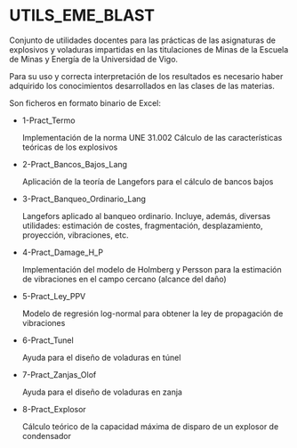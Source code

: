 # UTILS_EME_BLAST
Conjunto de utilidades docentes para las prácticas de las asignaturas de explosivos y voladuras impartidas en las titulaciones de Minas de la Escuela de Minas y Energía de la Universidad de Vigo.

Para su uso y correcta interpretación de los resultados es necesario haber adquirido los conocimientos desarrollados en las clases de las materias.

Son ficheros en formato binario de Excel:
- 1-Pract_Termo

  Implementación de la norma UNE 31.002 Cálculo de las características teóricas de los explosivos
- 2-Pract_Bancos_Bajos_Lang

  Aplicación de la teoría de Langefors para el cálculo de bancos bajos
- 3-Pract_Banqueo_Ordinario_Lang
  
  Langefors aplicado al banqueo ordinario. Incluye, además, diversas utilidades: estimación de costes, fragmentación, desplazamiento, proyección, vibraciones, etc.
- 4-Pract_Damage_H_P
  
  Implementación del modelo de Holmberg y Persson para la estimación de vibraciones en el campo cercano (alcance del daño)
  
- 5-Pract_Ley_PPV

  Modelo de regresión log-normal para obtener la ley de propagación de vibraciones 
  
- 6-Pract_Tunel

  Ayuda para el diseño de voladuras en túnel
  
- 7-Pract_Zanjas_Olof
  
  Ayuda para el diseño de voladuras en zanja
  
- 8-Pract_Explosor

  Cálculo teórico de la capacidad máxima de disparo de un explosor de condensador
